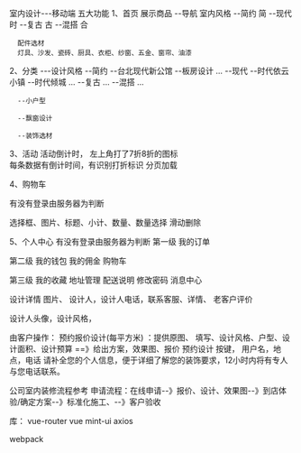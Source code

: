 室内设计---移动端
五大功能
1、首页
   展示商品
   	--导航    室内风格
   		--简约  简
   		--现代  时
   		--复古  古
   		--混搭  合

      配件选材
      灯具、沙发、瓷砖、厨具、衣柜、纱窗、五金、窗帘、油漆


 

2、分类
       ---设计风格
         --简约
              --台北现代新公馆 
              --板房设计
              ...
   		   --现代
   			  --时代依云小镇
   			  --时代倾城
   			  ...
   		   --复古
   		      ...
   		   --混搭
   			  ...

      --小户型

      --飘窗设计

      --装饰选材

3、活动
   活动倒计时，   左上角打了7折8折的图标   
   每条数据有倒计时间，有识别打折标识 
   分页加载<!-- 待定 -->

4、购物车

   有没有登录由服务器为判断

   选择框、图片、标题、小计、数量、数量选择   滑动删除


5、个人中心
   有没有登录由服务器为判断
   第一级
   我的订单

   第二级
   我的钱包
   我的佣金
   购物车
   

   第三级
   我的收藏
   地址管理
   配送说明
   修改密码
   消息中心


设计详情
图片、 设计人，设计人电话，联系客服、详情、 老客户评价

设计人头像，设计风格，


由客户操作： 预约报价设计(每平方米) ：提供原图、 填写、设计风格、户型、设计面积、设计预算  ==》给出方案，效果图、报价
预约设计   按键， 用户名，地点，电话
请补全您的个人信息，便于详细了解您的装饰要求，12小时内将有专人与您电话联系。


公司室内装修流程参考
申请流程：在线申请--》报价、设计、效果图--》到店体验/确定方案--》标准化施工、--》客户验收

库： vue-router  vue  mint-ui axios


webpack
